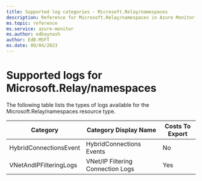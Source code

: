 ```yaml
---
title: Supported log categories - Microsoft.Relay/namespaces
description: Reference for Microsoft.Relay/namespaces in Azure Monitor Logs.
ms.topic: reference
ms.service: azure-monitor
ms.author: edbaynash
author: EdB-MSFT
ms.date: 09/04/2023
---
```

# Supported logs for Microsoft.Relay/namespaces  
<!-- Data source : naam-->


  The following table lists the types of logs available for the Microsoft.Relay/namespaces resource type.

|Category|Category Display Name|Costs To Export|
|---|---|---|
|HybridConnectionsEvent |HybridConnections Events |No |
|VNetAndIPFilteringLogs |VNet/IP Filtering Connection Logs |Yes |


<!--Gen Date:  Mon Sep 04 2023 13:11:00 GMT+0300 (Israel Daylight Time)-->